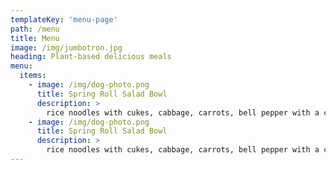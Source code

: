 ```yaml
---
templateKey: 'menu-page'
path: /menu
title: Menu
image: /img/jumbotron.jpg
heading: Plant-based delicious meals
menu:
  items:
    - image: /img/dog-photo.png
      title: Spring Roll Salad Bowl
      description: >
        rice noodles with cukes, cabbage, carrots, bell pepper with a chili almond butter sauce.
    - image: /img/dog-photo.png
      title: Spring Roll Salad Bowl
      description: >
        rice noodles with cukes, cabbage, carrots, bell pepper with a chili almond butter sauce.
---
```

